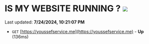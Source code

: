 # IS MY WEBSITE RUNNING ? [![](https://img.shields.io/static/v1?label=Sponsor&message=%E2%9D%A4&logo=GitHub&color=%23fe8e86)](https://github.com/sponsors/Youssef-Lehmam)

Last updated: **7/24/2024, 10:21:07 PM**

- `GET` [https://youssefservice.me](https://youssefservice.me) - **Up** (136ms)
